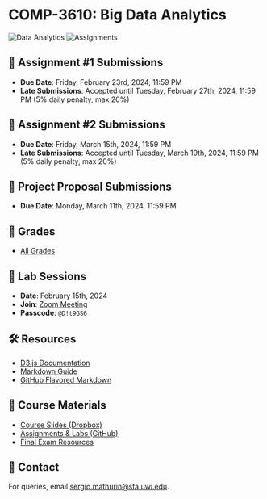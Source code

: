 # COMP-3610: Big Data Analytics
![Data Analytics](https://img.shields.io/badge/Data%20Analytics-3610-blue.svg?style=flat-square)
![Assignments](https://img.shields.io/badge/Assignments-2-green.svg?style=flat-square)

## 📑 Assignment #1 Submissions
- **Due Date**: Friday, February 23rd, 2024, 11:59 PM
- **Late Submissions**: Accepted until Tuesday, February 27th, 2024, 11:59 PM (5% daily penalty, max 20%)

## 📑 Assignment #2 Submissions
- **Due Date**: Friday, March 15th, 2024, 11:59 PM
- **Late Submissions**: Accepted until Tuesday, March 19th, 2024, 11:59 PM (5% daily penalty, max 20%)

## 📑 Project Proposal Submissions
- **Due Date**: Monday, March 11th, 2024, 11:59 PM

 ## :100: Grades 
 - [All Grades](https://drive.google.com/drive/folders/1PU3Yl-bFuqfsrsVV5Tz-biwRPuxYEris?usp=sharing)

## 📅 Lab Sessions
- **Date**: February 15th, 2024
- **Join**: [Zoom Meeting](https://sta-uwi-edu.zoom.us/rec/share/LX42IK1eMvhIIMmQxzdUPx-NSk3ml0gQ1YGhBl9TV-Aanh45z6j1UgceoMCvh9PF.-KX8-F_bu_N26037)
- **Passcode**: `@D!t9GS6`

## 🛠️ Resources
- [D3.js Documentation](https://d3js.org/)
- [Markdown Guide](https://www.markdownguide.org/)
- [GitHub Flavored Markdown](https://github.github.com/gfm/)

## 📖 Course Materials
- [Course Slides (Dropbox)](https://www.dropbox.com/scl/fo/85srquuyfhq63mc2zlwq1/h?rlkey=7an69tceh11sz6rkecra64z7s&dl=0)
- [Assignments & Labs (GitHub)](https://github.com/Santius0/COMP-3610)
- [Final Exam Resources](https://drive.google.com/drive/folders/17Lvg0qbYtruRq3hz3l3gzzOidiN5_WW-?usp=sharing)

## 📧 Contact
For queries, email [sergio.mathurin@sta.uwi.edu](mailto:sergio.mathurin@sta.uwi.edu).
